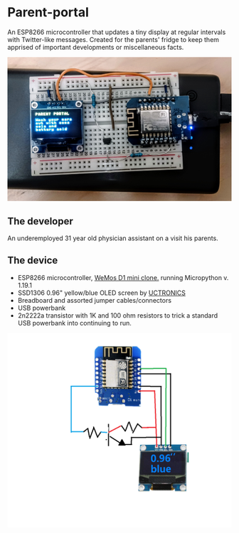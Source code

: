 # Parent-portal
An ESP8266 microcontroller that updates a tiny display at regular intervals with Twitter-like messages. Created for the parents' fridge to keep them apprised of important developments or miscellaneous facts.

![Parent Portal](https://github.com/gcappaert/parent-portal/blob/main/20221127_172730.jpg)

## The developer

An underemployed 31 year old physician assistant on a visit his parents.

## The device

* ESP8266 microcontroller, [WeMos D1 mini clone.](https://www.amazon.com/dp/B07V84VWSM?psc=1&ref=ppx_yo2ov_dt_b_product_details) running Micropython v. 1.19.1
* SSD1306 0.96" yellow/blue OLED screen by [UCTRONICS](https://www.amazon.com/dp/B072Q2X2LL?psc=1&ref=ppx_yo2ov_dt_b_product_details)
* Breadboard and assorted jumper cables/connectors
* USB powerbank
* 2n2222a transistor with 1K and 100 ohm resistors to trick a standard USB powerbank into continuing to run.

![Terrible Schematic](https://github.com/gcappaert/parent-portal/blob/main/terrible%20schematic.png)
